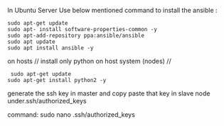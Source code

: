In Ubuntu Server Use below mentioned command to install the ansible :

      
    sudo apt-get update
    sudo apt- install software-properties-common -y
    sudo apt-add-repository ppa:ansible/ansible
    sudo apt update
    sudo apt install ansible -y

on hosts // install only python on host system (nodes) //

     sudo apt-get update
    sudo apt-get install python2 -y


generate the ssh key in master and copy paste that key in slave node under.ssh/authorized_keys

command: sudo nano .ssh/authorized_keys
